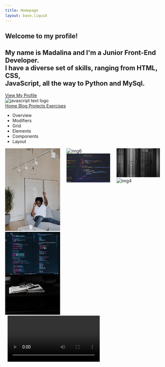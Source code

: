 ```yaml
---
title: Homepage
layout: base.liquid
---
```


<section class="hero is-primary is-medium effect1">
  <!-- Hero head: will stick at the top -->
  <div ontouchstart="" class="wrapper">
    <div class="caption">
      <div class="leftSide"></div>
      <div class="rightSide"></div>
        <!-- Hero content: will be in the middle -->
  <div class="hero-body is-flex-direction-column is-justify-content-center rightInfo">
    <div class="container hero-content has-text-centered is-flex is-flex-direction-column is-justify-content-center">
        <h1 class="title has-text-centered">Welcome to my profile!</h1>
        <h2 class="subtitle has-text-centered">My name is Madalina and I'm a Junior Front-End Developer.
        <br> I have a diverse set of skills, ranging from HTML, CSS, <br>JavaScript, all the way to Python and MySql.
        </h2>
        <a class="button is-light is-align-self-center" href="/blog">View My Profile</a>
    </div>
  </div>
      <span class="leftInfo"></span>
    </div>
  <div class="hero-head">
    <nav class="navbar">
      <div class="container">
        <div class="navbar-brand">
          <a>
            <img src="//cdn-x.omniconvert.com/public/uploads/2022-02/b78182908d8850f890f1a4e10c5fa75d.png" alt="javascript text logo" width="80" height="10">
        </div>
          </a>
          <span class="navbar-burger" data-target="navbarMenuHeroA">
            <span></span>
            <span></span>
            <span></span>
          </span>
        </div>
        <div id="navbarMenuHeroA" class="navbar-menu">
          <div class="navbar-end">
            <a class="navbar-item is-active" href="/">
              Home
            </a>
            <a class="navbar-item" href="/blog">
              Blog
            </a>
            <a class="navbar-item" href="#">
              Projects
            </a>
            <a class="navbar-item" href="/exercises">
              Exercises
            </a>
          </div>
        </div>
      </div>
    </nav>
  </div>

  <!-- Hero footer: will stick at the bottom -->
  <div class="hero-foot">
    <nav class="tabs">
      <div class="container">
        <ul>
          <li class="is-active"><a>Overview</a></li>
          <li><a>Modifiers</a></li>
          <li><a>Grid</a></li>
          <li><a>Elements</a></li>
          <li><a>Components</a></li>
          <li><a>Layout</a></li>
        </ul>
      </div>
    </nav>
  </div>
</section>
<div class="my-wall columns">
  <div class="column">
      <img class="set1-pictures" src=" img/im1.jpg" alt="img1" title="coding">
      <img class="set1-pictures" src="img/im6.jpg" alt="img5" title="coding">
      
  </div>

  <div class="column">
      <img class="set1-pictures" src="img/im4.jpg" alt="img6" title="coding">
      <img class="set1-pictures" src="img/im2.jpg" alt="img2" title="coding">
  </div>

  <div class="column">
      <img class="set1-pictures" src="img/im3.jpg" alt="img3" title="coding">
      <img class="set1-pictures" src="img/im5.jpg" alt="img4" title="coding">

  </div>
</div>

<div class="container">
  <div class="mockup mockup-macbook loaded opened">
    <div class="part top">
      <img src="https://d1xm195wioio0k.cloudfront.net/images/mockup/macbook-top.svg" alt="" class="top">
      <img src="https://d1xm195wioio0k.cloudfront.net/images/mockup/macbook-cover.svg" alt="" class="cover">
      <video autoplay controls>
        <source src="/img/myscreen.mp4" type="video/mp4">
      </video>
    </div>
    <div class="part bottom">
      <img src="https://d1xm195wioio0k.cloudfront.net/images/mockup/macbook-cover.svg" alt="" class="cover">
      <img src="https://d1xm195wioio0k.cloudfront.net/images/mockup/macbook-bottom.svg" alt="" class="bottom">
    </div>
  </div>
  </div>
</div>
